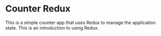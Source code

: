 # Counter Redux

This is a simple counter app that uses Redux to manage the application state. This is an introduction to using Redux.